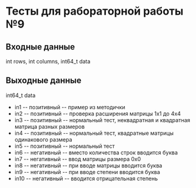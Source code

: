 # Тесты для рабораторной работы №9
## Входные данные
int rows, int columns, int64_t data
## Выходные данные
int64_t data

- in1 -- позитивный -- пример из методички
- in2 -- позитивный -- проверка расширения матрицы 1x1 до 4x4
- in3 -- позитивный -- нормальный тест, неквадратная и квадратная матрица разных размеров
- in4 -- позитивный -- нормальный тест, квадратные матрицы одинакового размера
- in5 -- позитивный -- нормальный тест
- in6 -- негативный -- вместо количества строк вводится буква
- in7 -- негативный -- ввод матрицы размера 0х0
- in8 -- негативный -- при вводе матрицы вводится буква
- in9 -- негативный -- при вводе степени вводится буква
- in10 -- негативный -- вводится отрицательная степень

